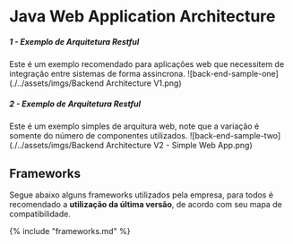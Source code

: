 # Java Web Application Architecture

##### 1 - Exemplo de Arquitetura Restful
Este é um exemplo recomendado para aplicações web que necessitem de integração entre sistemas de forma assincrona.
![back-end-sample-one](./../assets/imgs/Backend Architecture V1.png)

##### 2 - Exemplo de Arquitetura Restful
Este é um exemplo simples de arquitura web, note que a variação é somente do número de componentes utilizados.
![back-end-sample-two](./../assets/imgs/Backend Architecture V2 - Simple Web App.png)


## Frameworks
Segue abaixo alguns frameworks utilizados pela empresa, para todos é recomendado a **utilização da última versão**, de acordo com seu mapa de compatibilidade.


{% include "frameworks.md" %}
